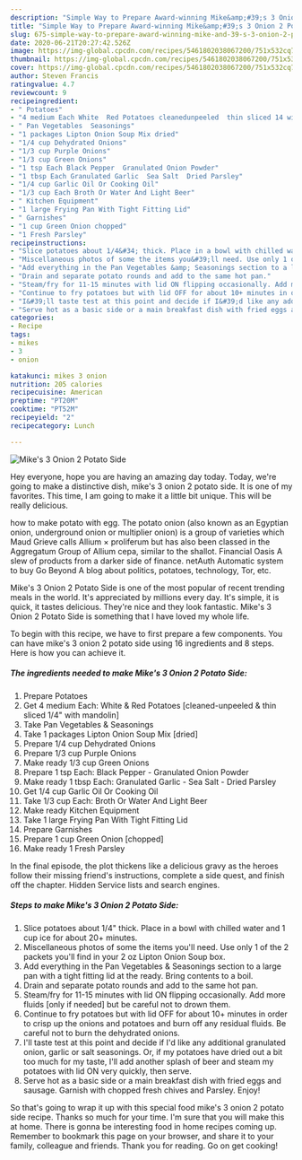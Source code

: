 ```yaml
---
description: "Simple Way to Prepare Award-winning Mike&amp;#39;s 3 Onion 2 Potato Side"
title: "Simple Way to Prepare Award-winning Mike&amp;#39;s 3 Onion 2 Potato Side"
slug: 675-simple-way-to-prepare-award-winning-mike-and-39-s-3-onion-2-potato-side
date: 2020-06-21T20:27:42.526Z
image: https://img-global.cpcdn.com/recipes/5461802038067200/751x532cq70/mikes-3-onion-2-potato-side-recipe-main-photo.jpg
thumbnail: https://img-global.cpcdn.com/recipes/5461802038067200/751x532cq70/mikes-3-onion-2-potato-side-recipe-main-photo.jpg
cover: https://img-global.cpcdn.com/recipes/5461802038067200/751x532cq70/mikes-3-onion-2-potato-side-recipe-main-photo.jpg
author: Steven Francis
ratingvalue: 4.7
reviewcount: 9
recipeingredient:
- " Potatoes"
- "4 medium Each White  Red Potatoes cleanedunpeeled  thin sliced 14 with mandolin"
- " Pan Vegetables  Seasonings"
- "1 packages Lipton Onion Soup Mix dried"
- "1/4 cup Dehydrated Onions"
- "1/3 cup Purple Onions"
- "1/3 cup Green Onions"
- "1 tsp Each Black Pepper  Granulated Onion Powder"
- "1 tbsp Each Granulated Garlic  Sea Salt  Dried Parsley"
- "1/4 cup Garlic Oil Or Cooking Oil"
- "1/3 cup Each Broth Or Water And Light Beer"
- " Kitchen Equipment"
- "1 large Frying Pan With Tight Fitting Lid"
- " Garnishes"
- "1 cup Green Onion chopped"
- "1 Fresh Parsley"
recipeinstructions:
- "Slice potatoes about 1/4&#34; thick. Place in a bowl with chilled water and 1 cup ice for about 20+ minutes."
- "Miscellaneous photos of some the items you&#39;ll need. Use only 1 of the 2 packets you&#39;ll find in your 2 oz Lipton Onion Soup box."
- "Add everything in the Pan Vegetables &amp; Seasonings section to a large pan with a tight fitting lid at the ready. Bring contents to a boil."
- "Drain and separate potato rounds and add to the same hot pan."
- "Steam/fry for 11-15 minutes with lid ON flipping occasionally. Add more fluids [only if needed] but be careful not to drown them."
- "Continue to fry potatoes but with lid OFF for about 10+ minutes in order to crisp up the onions and potatoes and burn off any residual fluids. Be careful not to burn the dehydrated onions."
- "I&#39;ll taste test at this point and decide if I&#39;d like any additional granulated onion, garlic or salt seasonings. Or, if my potatoes have dried out a bit too much for my taste, I&#39;ll add another splash of beer and steam my potatoes with lid ON very quickly, then serve."
- "Serve hot as a basic side or a main breakfast dish with fried eggs and sausage. Garnish with chopped fresh chives and Parsley. Enjoy!"
categories:
- Recipe
tags:
- mikes
- 3
- onion

katakunci: mikes 3 onion 
nutrition: 205 calories
recipecuisine: American
preptime: "PT20M"
cooktime: "PT52M"
recipeyield: "2"
recipecategory: Lunch

---
```



![Mike&#39;s 3 Onion 2 Potato Side](https://img-global.cpcdn.com/recipes/5461802038067200/751x532cq70/mikes-3-onion-2-potato-side-recipe-main-photo.jpg)

Hey everyone, hope you are having an amazing day today. Today, we're going to make a distinctive dish, mike&#39;s 3 onion 2 potato side. It is one of my favorites. This time, I am going to make it a little bit unique. This will be really delicious.

how to make potato with egg. The potato onion (also known as an Egyptian onion, underground onion or multiplier onion) is a group of varieties which Maud Grieve calls Allium × proliferum but has also been classed in the Aggregatum Group of Allium cepa, similar to the shallot. Financial Oasis A slew of products from a darker side of finance. netAuth Automatic system to buy Go Beyond A blog about politics, potatoes, technology, Tor, etc.

Mike&#39;s 3 Onion 2 Potato Side is one of the most popular of recent trending meals in the world. It's appreciated by millions every day. It's simple, it is quick, it tastes delicious. They're nice and they look fantastic. Mike&#39;s 3 Onion 2 Potato Side is something that I have loved my whole life.


To begin with this recipe, we have to first prepare a few components. You can have mike&#39;s 3 onion 2 potato side using 16 ingredients and 8 steps. Here is how you can achieve it.

<!--inarticleads1-->

##### The ingredients needed to make Mike&#39;s 3 Onion 2 Potato Side:

1. Prepare  Potatoes
1. Get 4 medium Each: White &amp; Red Potatoes [cleaned-unpeeled &amp; thin sliced 1/4&#34; with mandolin]
1. Take  Pan Vegetables &amp; Seasonings
1. Take 1 packages Lipton Onion Soup Mix [dried]
1. Prepare 1/4 cup Dehydrated Onions
1. Prepare 1/3 cup Purple Onions
1. Make ready 1/3 cup Green Onions
1. Prepare 1 tsp Each: Black Pepper - Granulated Onion Powder
1. Make ready 1 tbsp Each: Granulated Garlic - Sea Salt - Dried Parsley
1. Get 1/4 cup Garlic Oil Or Cooking Oil
1. Take 1/3 cup Each: Broth Or Water And Light Beer
1. Make ready  Kitchen Equipment
1. Take 1 large Frying Pan With Tight Fitting Lid
1. Prepare  Garnishes
1. Prepare 1 cup Green Onion [chopped]
1. Make ready 1 Fresh Parsley


In the final episode, the plot thickens like a delicious gravy as the heroes follow their missing friend&#39;s instructions, complete a side quest, and finish off the chapter. Hidden Service lists and search engines. 

<!--inarticleads2-->

##### Steps to make Mike&#39;s 3 Onion 2 Potato Side:

1. Slice potatoes about 1/4&#34; thick. Place in a bowl with chilled water and 1 cup ice for about 20+ minutes.
1. Miscellaneous photos of some the items you&#39;ll need. Use only 1 of the 2 packets you&#39;ll find in your 2 oz Lipton Onion Soup box.
1. Add everything in the Pan Vegetables &amp; Seasonings section to a large pan with a tight fitting lid at the ready. Bring contents to a boil.
1. Drain and separate potato rounds and add to the same hot pan.
1. Steam/fry for 11-15 minutes with lid ON flipping occasionally. Add more fluids [only if needed] but be careful not to drown them.
1. Continue to fry potatoes but with lid OFF for about 10+ minutes in order to crisp up the onions and potatoes and burn off any residual fluids. Be careful not to burn the dehydrated onions.
1. I&#39;ll taste test at this point and decide if I&#39;d like any additional granulated onion, garlic or salt seasonings. Or, if my potatoes have dried out a bit too much for my taste, I&#39;ll add another splash of beer and steam my potatoes with lid ON very quickly, then serve.
1. Serve hot as a basic side or a main breakfast dish with fried eggs and sausage. Garnish with chopped fresh chives and Parsley. Enjoy!




So that's going to wrap it up with this special food mike&#39;s 3 onion 2 potato side recipe. Thanks so much for your time. I'm sure that you will make this at home. There is gonna be interesting food in home recipes coming up. Remember to bookmark this page on your browser, and share it to your family, colleague and friends. Thank you for reading. Go on get cooking!
